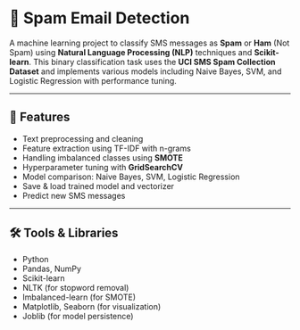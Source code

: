 # 📧 Spam Email Detection

A machine learning project to classify SMS messages as **Spam** or **Ham** (Not Spam) using **Natural Language Processing (NLP)** techniques and **Scikit-learn**. This binary classification task uses the **UCI SMS Spam Collection Dataset** and implements various models including Naive Bayes, SVM, and Logistic Regression with performance tuning.

---

## 🚀 Features

- Text preprocessing and cleaning
- Feature extraction using TF-IDF with n-grams
- Handling imbalanced classes using **SMOTE**
- Hyperparameter tuning with **GridSearchCV**
- Model comparison: Naive Bayes, SVM, Logistic Regression
- Save & load trained model and vectorizer
- Predict new SMS messages

---

## 🛠️ Tools & Libraries

- Python
- Pandas, NumPy
- Scikit-learn
- NLTK (for stopword removal)
- Imbalanced-learn (for SMOTE)
- Matplotlib, Seaborn (for visualization)
- Joblib (for model persistence)
